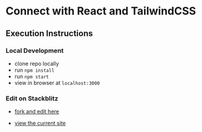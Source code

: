 # Connect with React and TailwindCSS

## Execution Instructions

### Local Development

- clone repo locally
- run `npm install`
- run `npm start`
- view in browser at `localhost:3000`

### Edit on Stackblitz

- [fork and edit here](https://stackblitz.com/edit/react-3iqut5?file=src/pages/dashboard/dashboard.js)

- [view the current site](https://react-3iqut5.stackblitz.io/)
